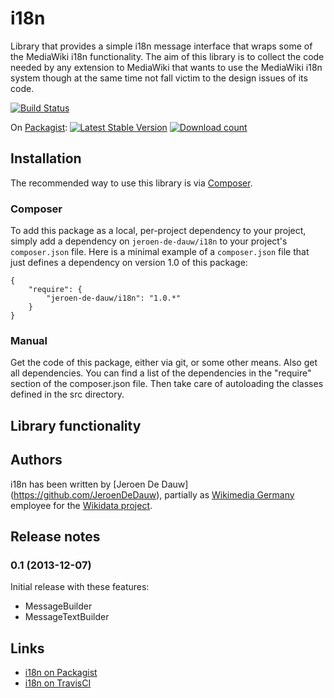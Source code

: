 # i18n

Library that provides a simple i18n message interface that wraps some of the MediaWiki i18n
functionality. The aim of this library is to collect the code needed by any extension to
MediaWiki that wants to use the MediaWiki i18n system though at the same time not fall victim
to the design issues of its code.

[![Build Status](https://secure.travis-ci.org/JeroenDeDauw/i18n.png?branch=master)](http://travis-ci.org/JeroenDeDauw/i18n)

On [Packagist](https://packagist.org/packages/jeroen-de-dauw/i18n):
[![Latest Stable Version](https://poser.pugx.org/jeroen-de-dauw/i18n/version.png)](https://packagist.org/packages/jeroen-de-dauw/i18n)
[![Download count](https://poser.pugx.org/jeroen-de-dauw/i18n/d/total.png)](https://packagist.org/packages/jeroen-de-dauw/i18n)

## Installation

The recommended way to use this library is via [Composer](http://getcomposer.org/).

### Composer

To add this package as a local, per-project dependency to your project, simply add a
dependency on `jeroen-de-dauw/i18n` to your project's `composer.json` file.
Here is a minimal example of a `composer.json` file that just defines a dependency on
version 1.0 of this package:

    {
        "require": {
            "jeroen-de-dauw/i18n": "1.0.*"
        }
    }

### Manual

Get the code of this package, either via git, or some other means. Also get all dependencies.
You can find a list of the dependencies in the "require" section of the composer.json file.
Then take care of autoloading the classes defined in the src directory.

## Library functionality


## Authors

i18n has been written by [Jeroen De Dauw] (https://github.com/JeroenDeDauw), partially
as [Wikimedia Germany](https://wikimedia.de) employee for the [Wikidata project](https://wikidata.org/).

## Release notes

### 0.1 (2013-12-07)

Initial release with these features:

* MessageBuilder
* MessageTextBuilder

## Links

* [i18n on Packagist](https://packagist.org/packages/jeroen-de-dauw/i18n)
* [i18n on TravisCI](https://travis-ci.org/JeroenDeDauw/i18n)
